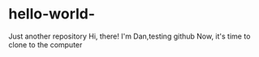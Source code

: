 # hello-world-
Just another repository
Hi, there! I'm Dan,testing github
Now, it's time to clone to the computer
